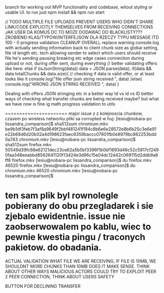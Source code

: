 branch for working out MVP functionality and codebase, witout styling or usable UI.
to run just npm install && npm run start

// TODO
MULTIPLE FILE UPLOADS
PREVENT USERS WHO DIDN'T SHARE LINK/CODE EXPLICITLY THEMSELVES FROM RECEIVING CONNECTIONS
JAK USER DA KOMUŚ DC TO MOZE DODAWAC DO BLACKLISTY???
ZROBIENEI KLAS/TYPOW/INTERFEJSOW DLA RZECZY TYPU MESSAGE ITD
100 - 0 progress validation
CLEANUP OVERALL
replace warning console.log with actually sending information back to client
chunk size as global setting, file id length etc.
tech allowing sender to select which users should receive file he's sending
pausing breaking etc edge cases connection during upload or not, during offer sent, during everything
// better validating offers like here:
    else if (isJsonString(data)) 
      data = JSON.parse(data);
      if(data && data.totalChunks && data.size){ // checking if data is valid offer, or at least looks like it
        console.log("file offer json string received ", data)
      }else{
        console.log("WRONG JSON STRING RECEIVED ", data)
      }


Dealing with offers JSON stringing etc in a better way
Id vs id vs ID
better ways of checking what transfer chunks are being received maybe? but what we have now is fine ig
math progress validation to utils

======================
major issue z z kolejnoscia chunkow, czasem po wireless networku pliki sa corrupted w huj:
[lesiu@nobara-pc lissandra_comparison]$ sha512sum chromium.mkv 
be9b1df3feb7f3af8a9649f2bbf481241f194c8b6e6e28572e8b6b25c3e6e91e22b68d6d20b02a4d198623faec6359baccc07801fb0e8979bc862253bdd0a743  chromium.mkv
[lesiu@nobara-pc lissandra_comparison]$ sha512sum firefox.mkv 
50549d39fc68e62121dec23ce62a5b5bf3396f1b0bf1693d46c52c5817cf2490faa348eeabbd8562641120f13424e3d96c15e04dc12d42c069115d2ddb9a8ff8  firefox.mkv
[lesiu@nobara-pc lissandra_comparison]$ du firefox.mkv 
46520	firefox.mkv
[lesiu@nobara-pc lissandra_comparison]$ du chromium.mkv 
46520	chromium.mkv
[lesiu@nobara-pc lissandra_comparison]$ 

ten sam plik byl rownolegle pobierany do obu przegladarek i sie zjebalo ewidentnie. issue nie zaobserwowalem po kablu, wiec to pewnie kwestia pingu / traconych pakietow. do obadania.
======================

ACTUAL VALIDATION WHAT FILE WE ARE RECEIVING, IF FILE IS 10MB, WE SHOULDNT MORE CHUNKS THAN 10MB DOES IT MAKE SENSE. THINK ABOUT OTHER WAYS MALICIOUS ACTORS COULD TRY TO EXPLOIT PEER 2 PEER CONNECTION, THINK ABOUT USERS SAFETY

BUTTON FOR DECLINING TRANSFER
